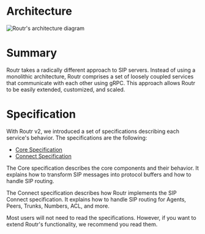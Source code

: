 # Architecture

![Routr's architecture diagram](/img/architecture_v2.png)

# Summary

Routr takes a radically different approach to SIP servers. Instead of using a monolithic architecture, Routr comprises a set of loosely coupled services that communicate with each other using gRPC. This approach allows Routr to be easily extended, customized, and scaled.

# Specification

With Routr v2, we introduced a set of specifications describing each service's behavior. The specifications are the following:

- [Core Specification](https://github.com/fonoster/routr/blob/master/docs/specs/CORE.md)
- [Connect Specification](https://github.com/fonoster/routr/blob/master/docs/specs/CONNECT.md)

The Core specification describes the core components and their behavior. It explains how to transform SIP messages into protocol buffers and how to handle SIP routing.

The Connect specification describes how Routr implements the SIP Connect specification. It explains how to handle SIP routing for Agents, Peers, Trunks, Numbers, ACL, and more.

Most users will not need to read the specifications. However, if you want to extend Routr's functionality, we recommend you read them.

